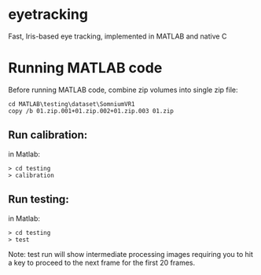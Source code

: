 # eyetracking
Fast, Iris-based eye tracking, implemented in MATLAB and native C

# Running MATLAB code

Before running MATLAB code, combine zip volumes into single zip file:
```
cd MATLAB\testing\dataset\SomniumVR1
copy /b 01.zip.001+01.zip.002+01.zip.003 01.zip
```
## Run calibration:
in Matlab:
```
> cd testing
> calibration
```
## Run testing:
in Matlab:
```
> cd testing
> test
```
Note: test run will show intermediate processing images requiring you to hit a key to proceed to the next frame for the first 20 frames.

